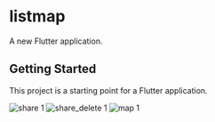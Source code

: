 # listmap

A new Flutter application.

## Getting Started

This project is a starting point for a Flutter application.

![share 1](https://user-images.githubusercontent.com/68045649/95104829-eaecce80-0753-11eb-8795-1906b99c46e5.png)
![share_delete 1](https://user-images.githubusercontent.com/68045649/95104863-f93aea80-0753-11eb-9ac6-8dd38d4bc0e3.png)
![map 1](https://user-images.githubusercontent.com/68045649/95104980-24253e80-0754-11eb-9fa8-dfcabbe356aa.png)
